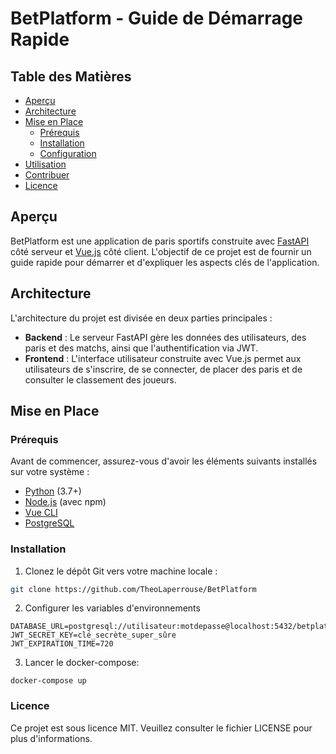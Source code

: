 # BetPlatform - Guide de Démarrage Rapide

## Table des Matières
- [Aperçu](#aperçu)
- [Architecture](#architecture)
- [Mise en Place](#mise-en-place)
  - [Prérequis](#prérequis)
  - [Installation](#installation)
  - [Configuration](#configuration)
- [Utilisation](#utilisation)
- [Contribuer](#contribuer)
- [Licence](#licence)

## Aperçu

BetPlatform est une application de paris sportifs construite avec [FastAPI](https://fastapi.tiangolo.com/) côté serveur et [Vue.js](https://vuejs.org/) côté client. L'objectif de ce projet est de fournir un guide rapide pour démarrer et d'expliquer les aspects clés de l'application.

## Architecture

L'architecture du projet est divisée en deux parties principales :
- **Backend** : Le serveur FastAPI gère les données des utilisateurs, des paris et des matchs, ainsi que l'authentification via JWT.
- **Frontend** : L'interface utilisateur construite avec Vue.js permet aux utilisateurs de s'inscrire, de se connecter, de placer des paris et de consulter le classement des joueurs.

## Mise en Place

### Prérequis

Avant de commencer, assurez-vous d'avoir les éléments suivants installés sur votre système :

- [Python](https://www.python.org/) (3.7+)
- [Node.js](https://nodejs.org/) (avec npm)
- [Vue CLI](https://cli.vuejs.org/guide/installation.html)
- [PostgreSQL](https://www.postgresql.org/)

### Installation

1. Clonez le dépôt Git vers votre machine locale :

```bash
git clone https://github.com/TheoLaperrouse/BetPlatform
```
2. Configurer les variables d'environnements
```
DATABASE_URL=postgresql://utilisateur:motdepasse@localhost:5432/betplatform
JWT_SECRET_KEY=clé_secrète_super_sûre
JWT_EXPIRATION_TIME=720
```
3. Lancer le docker-compose:
```
docker-compose up
```


### Licence
Ce projet est sous licence MIT. Veuillez consulter le fichier LICENSE pour plus d'informations.